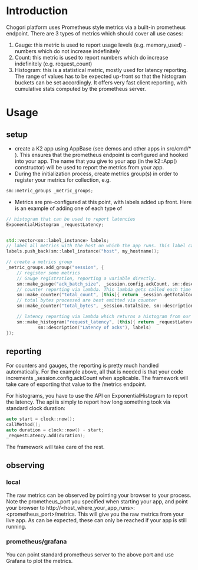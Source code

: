 # Introduction
Chogori platform uses Prometheus style metrics via a built-in prometheus endpoint. There are 3 types of metrics which should cover all use cases:
1. Gauge: this metric is used to report usage levels (e.g. memory_used) - numbers which do not increase indefinitely
2. Count: this metric is used to report numbers which do increase indefinitely (e.g. request_count)
3. Histogram: this is a statistical metric, mostly used for latency reporting. The range of values has to be expected up-front so that the histogram buckets can be set accordingly. It offers very fast client reporting, with cumulative stats computed by the prometheus server.

# Usage
## setup
- create a K2 app using AppBase (see demos and other apps in src/cmd/* ). This ensures that the prometheus endpoint is configured and hooked into your app. The name that you give to your app (in the k2::App() constructor) will be used to report the metrics from your app.
- During the initialization process, create metrics group(s) in order to register your metrics for collection, e.g.
```c++
sm::metric_groups _metric_groups;
```
- Metrics are pre-configured at this point, with labels added up front. Here is an example of adding one of each type of
```c++
// histogram that can be used to report latencies
ExponentialHistogram _requestLatency;


std::vector<sm::label_instance> labels;
// label all metrics with the host on which the app runs. This label can be used to filter/aggregate in dashboards
labels.push_back(sm::label_instance("host", my_hostname));

// create a metrics group
_metric_groups.add_group("session", {
    // register some metrics
    // Gauge registration, reporting a variable directly.
    sm::make_gauge("ack_batch_size", _session.config.ackCount, sm::description("How many messages we ack at once"), labels),
    // counter reporting via lambda. This lambda gets called each time someone visits /metrics (e.g. the prom server)
    sm::make_counter("total_count", [this]{ return _session.getTotalCount();}, sm::description("Total number of requests"), labels),
    // total bytes processed are best emitted via counter
    sm::make_counter("total_bytes", _session.totalSize, sm::description("Total data bytes sent"), labels),

    // latency reporting via lambda which returns a histogram from our ExponentialHistogram
    sm::make_histogram("request_latency", [this]{ return _requestLatency.getHistogram();},
            sm::description("Latency of acks"), labels)
});
```
## reporting
For counters and gauges, the reporting is pretty much handled automatically. For the example above, all that is needed is that your code increments _session.config.ackCount when applicable. The framework will take care of exporting that value to the /metrics endpoint.

For histograms, you have to use the API on ExponentialHistogram to report the latency. The api is simply to report how long something took via standard clock duration:
```c++
auto start = clock::now();
callMethod();
auto duration = clock::now() - start;
_requestLatency.add(duration);
```

The framework will take care of the rest.

## observing

### local
The raw metrics can be observed by pointing your browser to your process. Note the prometheus_port you specified when starting your app, and point your browser to http://<host_where_your_app_runs>:<prometheus_port>/metrics. This will give you the raw metrics from your live app. As can be expected, these can only be reached if your app is still running.

### prometheus/grafana
You can point standard prometheus server to the above port and use Grafana to plot the metrics.
